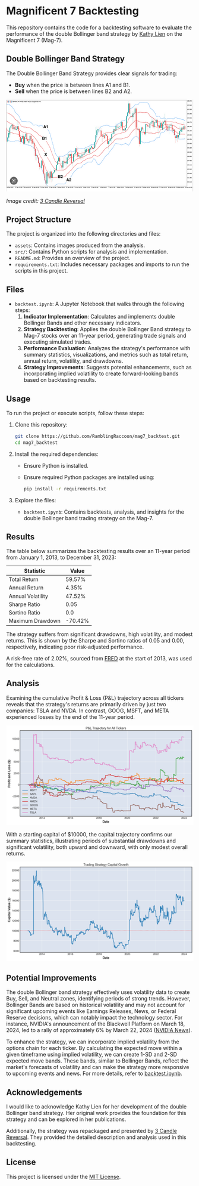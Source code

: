 # Magnificent 7 Backtesting

This repository contains the code for a backtesting software to evaluate the performance of the double Bollinger band strategy by [Kathy Lien](https://www.3candlereversal.com/post/kathy-lien-s-double-bollinger-band-strategy) on the Magnificent 7 (Mag-7).

## Double Bollinger Band Strategy

The Double Bollinger Band Strategy provides clear signals for trading:

- **Buy** when the price is between lines A1 and B1.
- **Sell** when the price is between lines B2 and A2.

![Double Bollinger Band Strategy](assets/double_bollinger_strat.png)

*Image credit: [3 Candle Reversal](https://www.3candlereversal.com/post/kathy-lien-s-double-bollinger-band-strategy)*

## Project Structure

The project is organized into the following directories and files:

- `assets`: Contains images produced from the analysis.
- `src/`: Contains Python scripts for analysis and implementation.
- `README.md`: Provides an overview of the project.
- `requirements.txt`: Includes necessary packages and imports to run the scripts in this project.

## Files

- `backtest.ipynb`: A Jupyter Notebook that walks through the following steps:
  1. **Indicator Implementation**: Calculates and implements double Bollinger Bands and other necessary indicators.
  2. **Strategy Backtesting**: Applies the double Bollinger Band strategy to Mag-7 stocks over an 11-year period, generating trade signals and executing simulated trades.
  3. **Performance Evaluation**: Analyzes the strategy's performance with summary statistics, visualizations, and metrics such as total return, annual return, volatility, and drawdowns.
  4. **Strategy Improvements**: Suggests potential enhancements, such as incorporating implied volatility to create forward-looking bands based on backtesting results.

## Usage

To run the project or execute scripts, follow these steps:

1. Clone this repository:

   ```bash
   git clone https://github.com/RamblingRaccoon/mag7_backtest.git
   cd mag7_backtest
   ```

2. Install the required dependencies:

   - Ensure Python is installed.
   - Ensure required Python packages are installed using:

      ```bash
      pip install -r requirements.txt
      ```

3. Explore the files:

   - `backtest.ipynb`: Contains backtests, analysis, and insights for the double Bollinger band trading strategy on the Mag-7.

## Results

The table below summarizes the backtesting results over an 11-year period from January 1, 2013, to December 31, 2023:

| Statistic            | Value  |
|----------------------|--------|
| Total Return         | 59.57% |
| Annual Return        | 4.35%  |
| Annual Volatility    | 47.52% |
| Sharpe Ratio         | 0.05   |
| Sortino Ratio        | 0.0    |
| Maximum Drawdown     | -70.42%|

The strategy suffers from significant drawdowns, high volatility, and modest returns. This is shown by the Sharpe and Sortino ratios of 0.05 and 0.00, respectively, indicating poor risk-adjusted performance.

A risk-free rate of 2.02%, sourced from [FRED](https://fred.stlouisfed.org/series/DGS10) at the start of 2013, was used for the calculations.

## Analysis

Examining the cumulative Profit & Loss (P&L) trajectory across all tickers reveals that the strategy's returns are primarily driven by just two companies: TSLA and NVDA. In contrast, GOOG, MSFT, and META experienced losses by the end of the 11-year period.

![Profits & Loss for all Tickers](assets/all_pnl_trajectory.png)

With a starting capital of $10000, the capital trajectory confirms our summary statistics, illustrating periods of substantial drawdowns and significant volatility, both upward and downward, with only modest overall returns.

![Change in Capital over Time](assets/capital_trajectory.png)

## Potential Improvements

The double Bollinger band strategy effectively uses volatility data to create Buy, Sell, and Neutral zones, identifying periods of strong trends. However, Bollinger Bands are based on historical volatility and may not account for significant upcoming events like Earnings Releases, News, or Federal Reserve decisions, which can notably impact the technology sector. For instance, NVIDIA's announcement of the Blackwell Platform on March 18, 2024, led to a rally of approximately 6% by March 22, 2024 ([NVIDIA News](https://nvidianews.nvidia.com/news/nvidia-blackwell-platform-arrives-to-power-a-new-era-of-computing)).

To enhance the strategy, we can incorporate implied volatility from the options chain for each ticker. By calculating the expected move within a given timeframe using implied volatility, we can create 1-SD and 2-SD expected move bands. These bands, similar to Bollinger Bands, reflect the market's forecasts of volatility and can make the strategy more responsive to upcoming events and news. For more details, refer to [backtest.ipynb](./src/backtest.ipynb).

## Acknowledgements

I would like to acknowledge Kathy Lien for her development of the double Bollinger band strategy. Her original work provides the foundation for this strategy and can be explored in her publications.

Additionally, the strategy was repackaged and presented by [3 Candle Reversal](https://www.3candlereversal.com/post/kathy-lien-s-double-bollinger-band-strategy). They provided the detailed description and analysis used in this backtesting.

## License

This project is licensed under the [MIT License](LICENSE).
